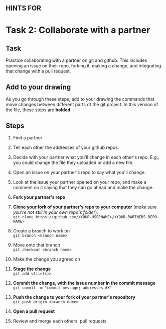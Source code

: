 ## HINTS FOR
# Task 2: Collaborate with a partner

## Task
Practice collaborating with a partner on git and github. This includes opening an issue on their repo, forking it, making a change, and integrating that change with a pull request.

## Add to your drawing
As you go through these steps, add to your drawing the commands that move changes between different parts of the git project. In this version of the file, these steps are **bolded**.

## Steps
1. Find a partner

2. Tell each other the addresses of your github repos.

3. Decide with your partner what you'll change in each other's repo. E.g., you could change the file they uploaded or add a new file.

4. Open an issue on your partner's repo to say what you'll change.

5. Look at the issue your partner opened on your repo, and make a comment on it saying that they can go ahead and make the change.

6. **Fork your partner's repo**

7. **Clone your fork of your partner's repo to your computer** (*make sure you're not still in your own repo's folder*).\
   `git clone https://github.com/<YOUR-USERNAME>/<YOUR-PARTNERS-REPO-NAME>`

8. Create a branch to work on\
   `git branch <branch name>`

9.  Move onto that branch\
    `git checkout <branch name>`

10. Make the change you agreed on

11. **Stage the change**\
    `git add <file(s)>`

12. **Commit the change, with the issue number in the commit message**\
    `git commit -m "commit message; addresses #X"`

13. **Push the change to your fork of your partner's repository**\
    `git push origin <branch-name>`

14. **Open a pull request**

15. Review and merge each others' pull requests
